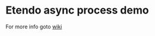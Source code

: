# Etendo async process demo

For more info goto [wiki](https://github.com/etendosoftware/etendo_async_process_demo/wiki)
